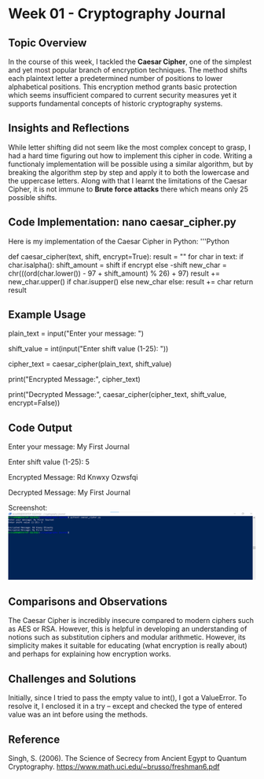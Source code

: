 # Week 01 - Cryptography Journal

## Topic Overview
In the course of this week, I tackled the **Caesar Cipher**, one of the simplest and yet most popular branch of encryption techniques. The method shifts each plaintext letter a predetermined number of positions to lower alphabetical positions. This encryption method grants basic protection which seems insufficient compared to current security measures yet it supports fundamental concepts of historic cryptography systems.
## Insights and Reflections
While letter shifting did not seem like the most complex concept to grasp, I had a hard time figuring out how to implement this cipher in code. Writing a functionaly implementation will be possible using a similar algorithm, but by breaking the algorithm step by step and apply it to both the lowercase and the uppercase letters. Along with that I learnt the limitations of the Caesar Cipher, it is not immune to **Brute force attacks** there which means only 25 possible shifts.
## Code Implementation: nano caesar_cipher.py
Here is my implementation of the Caesar Cipher in Python:
'''Python 

def caesar_cipher(text, shift, encrypt=True):
    result = ""
    for char in text:
        if char.isalpha():
            shift_amount = shift if encrypt else -shift
            new_char = chr(((ord(char.lower()) - 97 + shift_amount) % 26) + 97)
            result += new_char.upper() if char.isupper() else new_char
        else:
            result += char
    return result

## Example Usage
plain_text = input("Enter your message: ")

shift_value = int(input("Enter shift value (1-25): "))

cipher_text = caesar_cipher(plain_text, shift_value)

print("Encrypted Message:", cipher_text)

print("Decrypted Message:", caesar_cipher(cipher_text, shift_value, encrypt=False))

## Code Output
Enter your message: My First Journal

Enter shift value (1-25): 5

Encrypted Message: Rd Knwxy Ozwsfqi

Decrypted Message: My First Journal

Screenshot: 
![Image Description](./images/week01_screenshot.png)


## Comparisons and Observations
The Caesar Cipher is incredibly insecure compared to modern ciphers such as AES or RSA. However, this is helpful in developing an understanding of notions such as substitution ciphers and modular arithmetic. However, its simplicity makes it suitable for educating (what encryption is really about) and perhaps for explaining how encryption works.
## Challenges and Solutions
Initially, since I tried to pass the empty value to int(), I got a ValueError. To resolve it, I enclosed it in a try – except and checked the type of entered value was an int before using the methods.

## Reference
Singh, S. (2006). The Science of Secrecy from Ancient Egypt to Quantum Cryptography. https://www.math.uci.edu/~brusso/freshman6.pdf 


